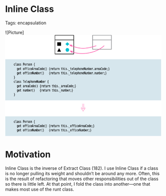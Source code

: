 # Inline Class

Tags: encapsulation

![Picture]![](img.png)

# Motivation

Inline Class is the inverse of Extract Class (182). I use Inline Class if a class is no longer pulling its weight and shouldn’t be around any more. Often, this is the result of refactoring that moves other responsibilities out of the class so there is little left. At that point, I fold the class into another—one that makes most use of the runt class.